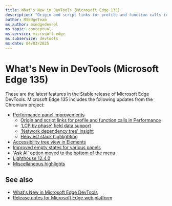 ```yaml
---
title: What's New in DevTools (Microsoft Edge 135)
description: "Origin and script links for profile and function calls in Performance tool. 'LCP by phase' field data support. Heaviest stack highlighting. Improved empty states for tools. And more."  # todo: 160 char
author: MSEdgeTeam
ms.author: msedgedevrel
ms.topic: conceptual
ms.service: microsoft-edge
ms.subservice: devtools
ms.date: 04/03/2025
---
```

# What's New in DevTools (Microsoft Edge 135)

These are the latest features in the Stable release of Microsoft Edge DevTools.  Microsoft Edge 135 includes the following updates from the Chromium project:

* [Performance panel improvements](https://developer.chrome.com/blog/new-in-devtools-135#perf)
   * [Origin and script links for profile and function calls in Performance](https://developer.chrome.com/blog/new-in-devtools-135#perf-script-origin)
   * ['LCP by phase' field data support](https://developer.chrome.com/blog/new-in-devtools-135#lcp-field)
   * ['Network dependency tree' insight](https://developer.chrome.com/blog/new-in-devtools-135#network-deps-tree)
   * [Heaviest stack highlighting](https://developer.chrome.com/blog/new-in-devtools-135#heaviest-stack)
* [Accessibility tree view in Elements](https://developer.chrome.com/blog/new-in-devtools-135#accessibility-tree)
* [Improved empty states for various panels](https://developer.chrome.com/blog/new-in-devtools-135#empty-panels)
* ['Ask AI' option moved to the bottom of the menu](https://developer.chrome.com/blog/new-in-devtools-135#ask-ai)
* [Lighthouse 12.4.0](https://developer.chrome.com/blog/new-in-devtools-135#lighthouse)
* [Miscellaneous highlights](https://developer.chrome.com/blog/new-in-devtools-135#misc)
<!-- todo: maybe remove some links, then update "description" field so that the contained string is 160 chars max -->


<!-- ====================================================================== -->
## See also

* [What's New in Microsoft Edge DevTools](../../whats-new.md)
* [Release notes for Microsoft Edge web platform](../../../../web-platform/release-notes/index.md)
